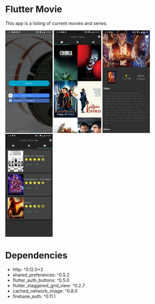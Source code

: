 # Flutter Movie

This app is a listing of current movies and series.

<img src="https://raw.githubusercontent.com/Walicen/flutter-movie/master/assets/imgs/login.jpeg" width="150">  <img src="https://raw.githubusercontent.com/Walicen/flutter-movie/master/assets/imgs/filme.jpeg" width="150">  <img src="https://raw.githubusercontent.com/Walicen/flutter-movie/master/assets/imgs/detalhes.jpg" width="150">   <img src="https://raw.githubusercontent.com/Walicen/flutter-movie/master/assets/imgs/favoritos.jpg" width="150">


# Dependencies

* http: ^0.12.0+2
* shared_preferences: ^0.5.2
* flutter_auth_buttons: ^0.5.0
* flutter_staggered_grid_view: ^0.2.7
* cached_network_image: ^0.8.0
* firebase_auth: ^0.11.1
